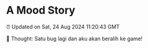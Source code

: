 # A Mood Story

⏰ Updated on Sat, 24 Aug 2024 11:20:43 GMT

💭 Thought: Satu bug lagi dan aku akan beralih ke game!

